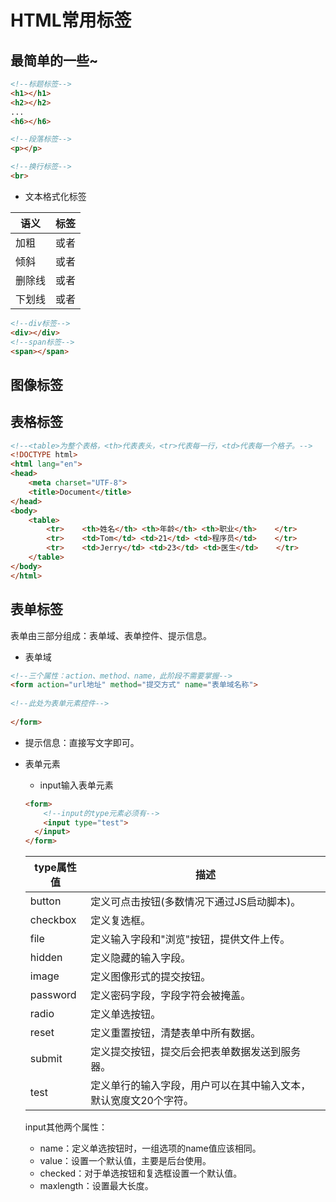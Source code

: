 # HTML常用标签

## 最简单的一些~

~~~html
<!--标题标签-->
<h1></h1>
<h2></h2>
...
<h6></h6>

<!--段落标签-->
<p></p>

<!--换行标签-->
<br>
~~~

* 文本格式化标签

| 语义   | 标签                         |
| ------ | ---------------------------- |
| 加粗   | <strong></strong>或者<b></b> |
| 倾斜   | <em></em>或者<i></i>         |
| 删除线 | <del></del>或者<s></s>       |
| 下划线 | <ins></ins>或者<u></u>       |

~~~html
<!--div标签-->
<div></div>
<!--span标签-->
<span></span>
~~~

## 图像标签

## 表格标签

~~~html
<!--<table>为整个表格，<th>代表表头，<tr>代表每一行，<td>代表每一个格子。-->
<!DOCTYPE html>
<html lang="en">
<head>
    <meta charset="UTF-8">
    <title>Document</title>
</head>
<body>
    <table>
        <tr>    <th>姓名</th> <th>年龄</th> <th>职业</th>    </tr>
        <tr>    <td>Tom</td> <td>21</td> <td>程序员</td>    </tr>
        <tr>    <td>Jerry</td> <td>23</td> <td>医生</td>    </tr>
    </table>
</body>
</html>
~~~

## 表单标签

表单由三部分组成：表单域、表单控件、提示信息。

* 表单域

~~~html
<!--三个属性：action、method、name，此阶段不需要掌握-->
<form action="url地址" method="提交方式" name="表单域名称">
    
<!--此处为表单元素控件-->
    
</form>
~~~

* 提示信息：直接写文字即可。

* 表单元素

  * input输入表单元素

  ~~~html
  <form>
      <!--input的type元素必须有-->
      <input type="test">
  	</input>
  </form>
  ~~~

  | type属性值 | 描述                                                         |
  | ---------- | ------------------------------------------------------------ |
  | button     | 定义可点击按钮(多数情况下通过JS启动脚本)。                   |
  | checkbox   | 定义复选框。                                                 |
  | file       | 定义输入字段和"浏览"按钮，提供文件上传。                     |
  | hidden     | 定义隐藏的输入字段。                                         |
  | image      | 定义图像形式的提交按钮。                                     |
  | password   | 定义密码字段，字段字符会被掩盖。                             |
  | radio      | 定义单选按钮。                                               |
  | reset      | 定义重置按钮，清楚表单中所有数据。                           |
  | submit     | 定义提交按钮，提交后会把表单数据发送到服务器。               |
  | test       | 定义单行的输入字段，用户可以在其中输入文本，默认宽度文20个字符。 |

  input其他两个属性：

  * name：定义单选按钮时，一组选项的name值应该相同。
  * value：设置一个默认值，主要是后台使用。
  * checked：对于单选按钮和复选框设置一个默认值。
  * maxlength：设置最大长度。

